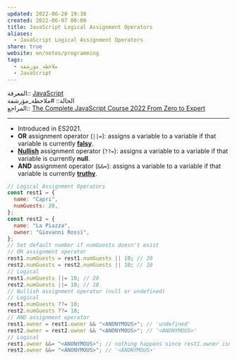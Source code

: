 ```yaml
---  
updated: 2022-06-20 19:38  
created: 2022-06-07 00:00  
title: JavaScript Logical Assignment Operators  
aliases:  
  - JavaScript Logical Assignment Operators  
share: true  
website: en/notes/programming  
tags:  
  - ملاحظة_مؤرشفة  
  - JavaScript  
---  
```

  
  
  
المعرفة:: [JavaScript](JavaScript)  
الحالة:: #ملاحظة_مؤرشفة  
المراجع:: [The Complete JavaScript Course 2022 From Zero to Expert](The%20Complete%20JavaScript%20Course%202022%20From%20Zero%20to%20Expert)  
  
---  
  
- Introduced in ES2021.  
- **OR** assignment operator (`||=`): assigns a variable to a variable if that variable is currently **[falsy](JavaScript%20Truthy%20and%20Falsy)**.  
- **[Nullish](JavaScript%20Nullish%20Coalescing%20Operator)** assignment operator (`??=`): assigns a variable to a variable if that variable is currently **null**.  
- **AND** assignment operator (`&&=`): assigns a variable to a variable if that variable is currently **[truthy](JavaScript%20Truthy%20and%20Falsy)**.  
  
```js  
// Logical Assignment Operators  
const rest1 = {  
  name: "Capri",  
  numGuests: 20,  
};  
const rest2 = {  
  name: "La Piazza",  
  owner: "Giovanni Rossi",  
};  
// Set default number if numGuests doesn't exist  
// OR assignment operator  
rest1.numGuests = rest1.numGuests || 10; // 20  
rest2.numGuests = rest2.numGuests || 10; // 10  
// Logical  
rest1.numGuests ||= 10; // 20  
rest2.numGuests ||= 10; // 10  
// Nullish assignment operator (null or undefined)  
// Logical  
rest1.numGuests ??= 10;  
rest2.numGuests ??= 10;  
// AND assignment operator  
rest1.owner = rest1.owner && "<ANONYMOUS>"; // 'undefined'  
rest2.owner = rest2.owner && "<ANONYMOUS>"; // '<ANONYMOUS>'  
// Logical  
rest1.owner &&= "<ANONYMOUS>"; // nothing happens since rest1.owner isn't true  
rest2.owner &&= "<ANONYMOUS>"; // '<ANONYMOUS>'  
```  
